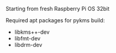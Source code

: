 Starting from fresh Raspberry Pi OS 32bit

Required apt packages for pykms build:
- libkms++-dev
- libfmt-dev
- libdrm-dev
